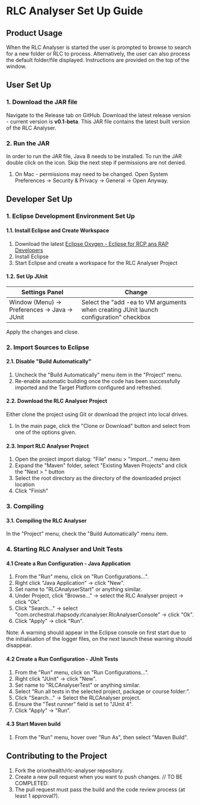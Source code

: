 # RLC Analyser Set Up Guide
## Product Usage
When the RLC Analyser is started the user is prompted to browse to search for a new folder or RLC to process. Alternatively, the user can also process the default folder/file displayed. Instructions are provided on the top of the window. 

## User Set Up

### 1. Download the JAR file
Navigate to the Release tab on GitHub. Download the latest release version - current version is **v0.1-beta**. This JAR file contains the latest built version of the RLC Analyser.


### 2. Run the JAR
In order to run the JAR file, Java 8 needs to be installed. To run the JAR double click on the icon. Skip the next step if permissions are not denied.
1. On Mac - permissions may need to be changed. Open System Preferences -> Security & Privacy -> General -> Open Anyway. 

## Developer Set Up

### 1. Eclipse Development Environment Set Up
#### 1.1. Install Eclipse and Create Workspace
1. Download the latest [Eclipse Oxygen - Eclipse for RCP ans RAP Developers](http://www.eclipse.org/downloads/packages/eclipse-rcp-and-rap-developers/oxygen1a)
2. Install Eclipse
3. Start Eclipse and create a workspace for the RLC Analyser Project
#### 1.2. Set Up JUnit
Settings Panel | Change
---------------|-------
Window (Menu) -> Preferences -> Java -> JUnit | Select the "add -ea to VM arguments when creating JUnit launch configuration" checkbox

Apply the changes and close.

### 2. Import Sources to Eclipse
#### 2.1. Disable "Build Automatically"
1. Uncheck the "Build Automatically" menu item in the "Project" menu.
2. Re-enable automatic building once the code has been successfully imported and the Target Platform configured and refreshed.
#### 2.2. Download the RLC Analyser Project
Either clone the project using Git or download the project into local drives. 
1. In the main page, click the "Clone or Download" button and select from one of the options given.
#### 2.3. Import RLC Analyser Project
1. Open the project import dialog: "File" menu > "Import..." menu item
2. Expand the "Maven" folder, select "Existing Maven Projects" and click the "Next > " button
3. Select the root directory as the directory of the downloaded project location
4. Click "Finish"


### 3. Compiling 
#### 3.1. Compiling the RLC Analyser
In the "Project" menu, check the "Build Automatically" menu item.


### 4. Starting RLC Analyser and Unit Tests
#### 4.1 Create a Run Configuration - Java Application
1. From the "Run" menu, click on "Run Configurations...".
2. Right click "Java Application" -> click "New".
3. Set name to "RLCAnalyserStart" or anything similar.
4. Under Project, click "Browse..." -> select the RLC Analyser project -> click "Ok".
5. Click "Search..." -> select "com.orchestral.rhapsody.rlcanalyser.RlcAnalyserConsole" -> click "Ok".
6. Click "Apply" -> click "Run".

Note: A warning should appear in the Eclipse console on first start due to the initialisation of the logger files, on the next launch these warning should disappear.

#### 4.2 Create a Run Configuration - JUnit Tests
1. From the "Run" menu, click on "Run Configurations...".
2. Right click "JUnit" -> click "New".
3. Set name to "RLCAnalyserTest" or anything similar.
4. Select "Run all tests in the selected project, package or course folder:".
5. Click "Search..." -> Select the RLCAnalyser project.
6. Ensure the "Test runner" field is set to "JUnit 4".
7. Click "Apply" -> "Run".

#### 4.3 Start Maven build
1. From the "Run" menu, hover over "Run As", then select "Maven Build".


## Contributing to the Project
1. Fork the orionhealth/rlc-analyser repository.
2. Create a new pull request when you want to push changes.
// TO BE COMPLETED: 
3. The pull request must pass the build and the code review process (at least 1 approval?).
